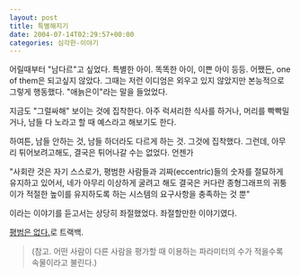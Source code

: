 ```yaml
---
layout: post
title: 특별해지기
date: 2004-07-14T02:29:57+00:00
categories: 심각한-이야기
---
```

어릴때부터 "남다르"고 싶었다. 특별한 아이. 똑똑한 아이, 이쁜 아이 등등. 어쨌든, one of them은 되고싶지 않았다. 그때는 저런 이디엄은 외우고 있지 않았지만 본능적으로 그렇게 행동했다. "애늙은이"라는 말을 들었었다.

지금도 "그럴싸해" 보이는 것에 집착한다. 아주 럭셔리한 식사를 하거나, 머리를 빡빡밀거나, 남들 다 노라고 할 때 예스라고 해보기도 한다.

하여튼, 남들 안하는 것, 남들 하더라도 다르게 하는 것. 그것에 집착했다. 그런데, 아무리 튀어보려고해도, 결국은 튀어나갈 수는 없었다. 언젠가

"사회란 것은 자기 스스로가, 평범한 사람들과 괴짜(eccentric)들의 숫자를 절묘하게 유지하고 있어서, 네가 아무리 이상하게 굴려고 해도 결국은 커다란 종형그래프의 귀퉁이가 적절한 높이를 유지하도록 하는 시스템의 요구사항을 충족하는 것 뿐"

이라는 이야기를 듣고서는 상당히 좌절했었다. 좌절할만한 이야기였다.

<a href="http://blog.empas.com/limpidly/2402344">평범은 없다.</a>로 트랙백.

<blockquote>(참고. 어떤 사람이 다른 사람을 평가할 때 이용하는 파라미터의 수가 적을수록 속물이라고 불린다.)</blockquote>
